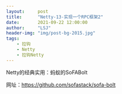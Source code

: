 ```yaml
---
layout:     post
title:      "Netty-13-实现一个RPC框架2"
date:       2021-09-22 12:00:00
author:     "LSJ"
header-img: "img/post-bg-2015.jpg"
tags:
    - 拉钩
    - Netty
    - 拉钩Netty
---
```




Netty的经典实用：蚂蚁的SoFABolt 

网址：https://github.com/sofastack/sofa-bolt






